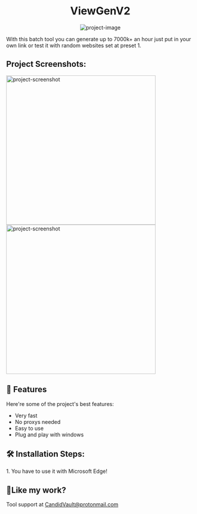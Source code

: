<h1 align="center" id="title">ViewGenV2</h1>

<p align="center"><img src="https://i.ibb.co/wKxyPx6/image-2023-08-06-171017920.png" alt="project-image"></p>

<p id="description">With this batch tool you can generate up to 7000k+ an hour just put in your own link or test it with random websites set at preset 1.</p>

<h2>Project Screenshots:</h2>

<img src="https://i.ibb.co/wKxyPx6/image-2023-08-06-171017920.png" alt="project-screenshot" width="400" height="400/">

<img src="https://i.ibb.co/VpvntgT/Screenshot-2023-08-06-171222.png" alt="project-screenshot" width="400" height="400/">

  
  
<h2>🧐 Features</h2>

Here're some of the project's best features:

*   Very fast
*   No proxys needed
*   Easy to use
*   Plug and play with windows

<h2>🛠️ Installation Steps:</h2>

<p>1. You have to use it with Microsoft Edge!</p>

<h2>💖Like my work?</h2>

Tool support at CandidVault@protonmail.com

